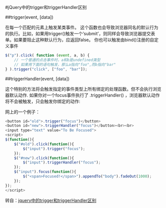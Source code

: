 #jQuery中的trigger和triggerHandler区别

##trigger(event, [data])

在每一个匹配的元素上触发某类事件。
这个函数也会导致浏览器同名的默认行为的执行。比如，如果用trigger()触发一个’submit’，则同样会导致浏览器提交表单。如果要阻止这种默认行为，应返回false。
你也可以触发由bind()注册的自定义事件

```javascript
$("p").click( function (event, a, b) { 
    // 一个普通的点击事件时，a和b是undefined类型 
    // 如果用下面的语句触发，那么a指向"foo",而b指向"bar" 
} ).trigger("click", ["foo", "bar"]);
```

##triggerHandler(event, [data])

这个特别的方法将会触发指定的事件类型上所有绑定的处理函数。但不会执行浏览器默认动作.
如果你对一个focus事件执行了 .triggerHandler() ，浏览器默认动作将不会被触发，只会触发你绑定的动作:

网上的一个例子：

```javascript
<button id="old">.trigger("focus")</button>
<button id="new">.triggerHandler("focus")</button><br><br>
<input type="text" value="To Be Focused">
<script>
$(function(){
    $("#old").click(function(){
        $("input").trigger("focus");
    });
    $("#new").click(function(){
        $("input").triggerHandler("focus");
    });
    $("input").focus(function(){
        $("<span>Focused!</span>").appendTo("body").fadeOut(1000);
    });
});
</script>
```

转自：[jquery中的trigger和triggerHandler区别](http://www.skygq.com/2011/02/18/jquery%E4%B8%AD%E7%9A%84trigger%E5%92%8Ctriggerhandler%E5%8C%BA%E5%88%AB/)





